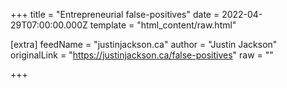 
+++
title = "Entrepreneurial false-positives"
date = 2022-04-29T07:00:00.000Z
template = "html_content/raw.html"

[extra]
feedName = "justinjackson.ca"
author = "Justin Jackson"
originalLink = "https://justinjackson.ca/false-positives"
raw = ""

+++

